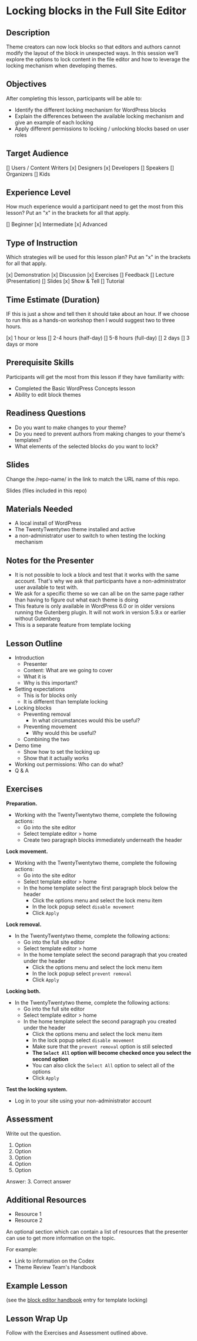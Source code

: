 # Locking blocks in the Full Site Editor

## Description

Theme creators can now lock blocks so that editors and authors cannot modify the layout of the block in unexpected ways. In this session we’ll explore the options to lock content in the file editor and how to leverage the locking mechanism when developing themes.

## Objectives

After completing this lesson, participants will be able to:

* Identify the different locking mechanism for WordPress blocks
* Explain the differences between the available locking mechanism and give an example of each locking
* Apply different permissions to locking / unlocking blocks based on user roles

## Target Audience

[] Users / Content Writers
[x] Designers
[x] Developers
[] Speakers
[] Organizers
[] Kids

## Experience Level

How much experience would a participant need to get the most from this lesson? Put an "x" in the brackets for all that apply.

[] Beginner
[x] Intermediate
[x] Advanced

## Type of Instruction

Which strategies will be used for this lesson plan? Put an "x" in the brackets for all that apply.

[x] Demonstration
[x] Discussion
[x] Exercises
[] Feedback
[] Lecture (Presentation)
[] Slides
[x] Show & Tell
[] Tutorial

## Time Estimate (Duration)

IF this is just a show and tell then it should take about an hour. If we choose to run this as a hands-on workshop then I would suggest two to three hours.

[x] 1 hour or less
[] 2-4 hours (half-day)
[] 5-8 hours (full-day)
[] 2 days
[] 3 days or more

## Prerequisite Skills

Participants will get the most from this lesson if they have familiarity with:

* Completed the Basic WordPress Concepts lesson
* Ability to edit block themes

## Readiness Questions

* Do you want to make changes to your theme?
* Do you need to prevent authors from making changes to your theme's templates?
* What elements of the selected blocks do you want to lock?

## Slides

Change the /repo-name/ in the link to match the URL name of this repo.

Slides (files included in this repo)

## Materials Needed

* A local install of WordPress
* The TwentyTwentytwo theme installed and active
* a non-administrator user to switch to when testing the locking mechanism

## Notes for the Presenter

* It is not possible to lock a block and test that it works with the same account. That's why we ask that participants have a non-administrator user available to test with.
* We ask for a specific theme so we can all be on the same page rather than having to figure out what each theme is doing
* This feature is only available in WordPress 6.0 or in older versions running the Gutenberg plugin. It will not work in version 5.9.x or earlier without Gutenberg
* This is a separate feature from template locking

## Lesson Outline

* Introduction
  * Presenter
  * Content: What are we going to cover
  * What it is
  * Why is this important?
* Setting expectations
  * This is for blocks only
  * It is different than template locking
* Locking blocks
  * Preventing removal
    * In what circumstances would this be useful?
  * Preventing movement
    * Why would this be useful?
  * Combining the two
* Demo time
  * Show how to set the locking up
  * Show that it actually works
* Working out permissions: Who can do what?
* Q & A

## Exercises

**Preparation.**

* Working with the TwentyTwentytwo theme, complete the following actions:
  * Go into the site editor
  * Select template editor > home
  * Create two paragraph blocks immediately underneath the header

**Lock movement.**

* Working with the TwentyTwentytwo theme, complete the following actions:
  * Go into the site editor
  * Select template editor > home
  * In the home template select the first paragraph block below the header
    * Click the options menu and select the lock menu item
    * In the lock popup select `disable movement`
    * Click `Apply`

**Lock removal.**

* In the TwentyTwentytwo theme, complete the following actions:
  * Go into the full site editor
  * Select template editor > home
  * In the home template select the second paragraph that you created under the header
    * Click the options menu and select the lock menu item
    * In the lock popup select `prevent removal`
    * Click `Apply`

**Locking both.**

* In the TwentyTwentytwo theme, complete the following actions:
  * Go into the full site editor
  * Select template editor > home
  * In the home template select the second paragraph you created under the header
    * Click the options menu and select the lock menu item
    * In the lock popup select `disable movement`
    * Make sure that the `prevent removal` option is still selected
    * **The `Select All` option will become checked once you select the second option**
    * You can also click the `Select All` option to select all of the options
    * Click `Apply`

**Test the locking system.**

* Log in to your site using your non-administrator account

## Assessment

Write out the question.

1. Option
2. Option
3. Option
4. Option
5. Option

Answer: 3. Correct answer

## Additional Resources

* Resource 1
* Resource 2

An optional section which can contain a list of resources that the presenter can use to get more information on the topic.

For example:

* Link to information on the Codex
* Theme Review Team's Handbook

## Example Lesson

 (see the [block editor handbook](https://developer.wordpress.org/block-editor/reference-guides/block-api/block-templates/#locking) entry for template locking)

## Lesson Wrap Up

 Follow with the Exercises and Assessment outlined above.
